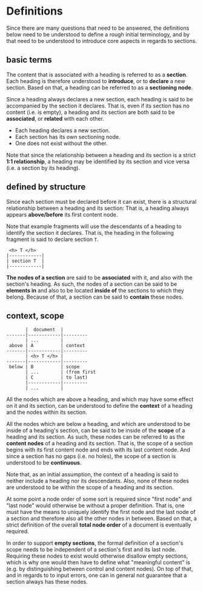 
<!-- ======================================================================= -->
# Definitions

Since there are many questions that need to be answered, the definitions below
need to be understood to define a rough initial terminology, and by that need
to be understood to introduce core aspects in regards to sections.

<!-- ======================================================================= -->
## basic terms

The content that is associated with a heading is referred to as a **section**.
Each heading is therefore understood to **introduce**, or to **declare** a new
section. Based on that, a heading can be referred to as a **sectioning node**.

Since a heading always declares a new section, each heading is said to be
accompanied by the section it declares. That is, even if its section has no
content (i.e. is empty), a heading and its section are both said to be
**associated**, or **related** with each other.

- Each heading declares a new section.
- Each section has its own sectioning node.
- One does not exist without the other.

Note that since the relationship between a heading and its section is a strict
**1:1 relationship**, a heading may be identified by its section and vice versa
(i.e. a section by its heading).

<!-- ======================================================================= -->
## defined by structure

Since each section must be declared before it can exist, there is a structural
relationship between a heading and its section: That is, a heading always
appears **above/before** its first content node.

Note that example fragments will use the descendants of a heading to identify
the section it declares. That is, the heading in the following fragment is
said to declare section `T`.

```
 <h> T </h>
|------------|
| section T  |
|------------|
```

**The nodes of a section** are said to be **associated** with it, and also
with the section's heading. As such, the nodes of a section can be said to be
**elements in** and also to be located **inside of** the sections to which
they belong. Because of that, a section can be said to **contain** these nodes.

<!-- ======================================================================= -->
## context, scope

```
       |  document  |
-------|------------|---------
       | ...        |
 above | A          | context
-------|------------|---------
       | <h> T </h> |
-------|------------|---------
 below | B          | scope
       | ...        | (from first
       | C          | to last)
       |------------|---------
       | ...        |
```

All the nodes which are above a heading, and which may have some effect on it
and its section, can be understood to define the **context** of a heading and
the nodes within its section.

All the nodes which are below a heading, and which are understood to be inside
of a heading's section, can be said to be inside of the **scope** of a heading
and its section. As such, these nodes can be referred to as the **content nodes**
of a heading and its section. That is, the scope of a section begins with its
first content node and ends with its last content node. And since a section
has no gaps (i.e. no holes), the scope of a section is understood to be
**continuous**.

Note that, as an initial assumption, the context of a heading is said to neither
include a heading nor its descendants. Also, none of these nodes are understood
to be within the scope of a heading and its section.

At some point a node order of some sort is required since "first node" and
"last node" would otherwise be without a proper definition. That is, one must
have the means to uniquely identify the first node and the last node of a
section and therefore also all the other nodes in between. Based on that,
a strict definition of the overall **total node order** of a document is
eventually required.

In order to support **empty sections**, the formal definition of a section's
scope needs to be independent of a section's first and its last node. Requiring
these nodes to exist would otherwise disallow empty sections, which is why one
would then have to define what "meaningful content" is (e.g. by distinguishing
between control and content nodes). On top of that, and in regards to to input
errors, one can in general not guarantee that a section always has these nodes.

